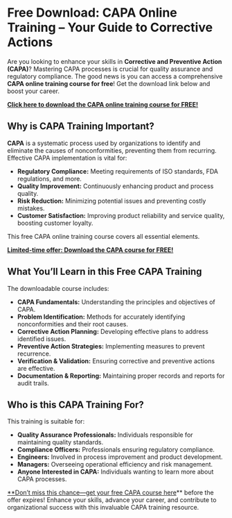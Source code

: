 # Free Download: CAPA Online Training – Your Guide to Corrective Actions

Are you looking to enhance your skills in **Corrective and Preventive Action (CAPA)**? Mastering CAPA processes is crucial for quality assurance and regulatory compliance. The good news is you can access a comprehensive **CAPA online training course for free**! Get the download link below and boost your career.

[**Click here to download the CAPA online training course for FREE!**](https://udemywork.com/capa-online-training)

## Why is CAPA Training Important?

**CAPA** is a systematic process used by organizations to identify and eliminate the causes of nonconformities, preventing them from recurring. Effective CAPA implementation is vital for:

*   **Regulatory Compliance:** Meeting requirements of ISO standards, FDA regulations, and more.
*   **Quality Improvement:** Continuously enhancing product and process quality.
*   **Risk Reduction:** Minimizing potential issues and preventing costly mistakes.
*   **Customer Satisfaction:** Improving product reliability and service quality, boosting customer loyalty.

This free CAPA online training course covers all essential elements.

[**Limited-time offer: Download the CAPA course for FREE!**](https://udemywork.com/capa-online-training)

## What You’ll Learn in this Free CAPA Training

The downloadable course includes:

*   **CAPA Fundamentals:** Understanding the principles and objectives of CAPA.
*   **Problem Identification:** Methods for accurately identifying nonconformities and their root causes.
*   **Corrective Action Planning:** Developing effective plans to address identified issues.
*   **Preventive Action Strategies:** Implementing measures to prevent recurrence.
*   **Verification & Validation:** Ensuring corrective and preventive actions are effective.
*   **Documentation & Reporting:** Maintaining proper records and reports for audit trails.

## Who is this CAPA Training For?

This training is suitable for:

*   **Quality Assurance Professionals:** Individuals responsible for maintaining quality standards.
*   **Compliance Officers:** Professionals ensuring regulatory compliance.
*   **Engineers:** Involved in process improvement and product development.
*   **Managers:** Overseeing operational efficiency and risk management.
*   **Anyone Interested in CAPA:** Individuals wanting to learn more about CAPA processes.

[**Don’t miss this chance—get your free CAPA course here](https://udemywork.com/capa-online-training)** before the offer expires! Enhance your skills, advance your career, and contribute to organizational success with this invaluable CAPA training resource.

